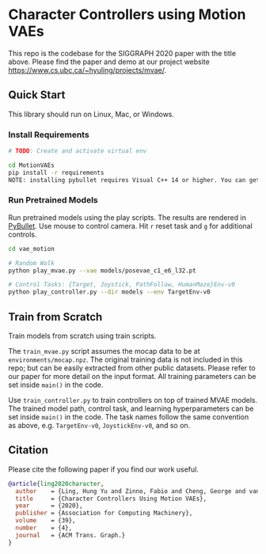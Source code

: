 # Character Controllers using Motion VAEs

This repo is the codebase for the SIGGRAPH 2020 paper with the title above. 
Please find the paper and demo at our project website https://www.cs.ubc.ca/~hyuling/projects/mvae/.

## Quick Start

This library should run on Linux, Mac, or Windows.

### Install Requirements

```bash
# TODO: Create and activate virtual env

cd MotionVAEs
pip install -r requirements
NOTE: installing pybullet requires Visual C++ 14 or higher. You can get it from here: https://visualstudio.microsoft.com/visual-cpp-build-tools/
```

### Run Pretrained Models

Run pretrained models using the play scripts.
The results are rendered in [PyBullet](https://github.com/bulletphysics/bullet3).
Use mouse to control camera.
Hit `r` reset task and `g` for additional controls.

```bash
cd vae_motion

# Random Walk
python play_mvae.py --vae models/posevae_c1_e6_l32.pt

# Control Tasks: {Target, Joystick, PathFollow, HumanMaze}Env-v0
python play_controller.py --dir models --env TargetEnv-v0
```

## Train from Scratch
Train models from scratch using train scripts.

The `train_mvae.py` script assumes the mocap data to be at `environments/mocap.npz`.
The original training data is not included in this repo; but can be easily extracted from other public datasets.
Please refer to our paper for more detail on the input format.
All training parameters can be set inside `main()` in the code.

Use `train_controller.py` to train controllers on top of trained MVAE models.
The trained model path, control task, and learning hyperparameters can be set inside `main()` in the code.
The task names follow the same convention as above, e.g. `TargetEnv-v0`, `JoystickEnv-v0`, and so on.


## Citation

Please cite the following paper if you find our work useful.

```bibtex
@article{ling2020character,
  author    = {Ling, Hung Yu and Zinno, Fabio and Cheng, George and van de Panne, Michiel},
  title     = {Character Controllers Using Motion VAEs},
  year      = {2020},
  publisher = {Association for Computing Machinery},
  volume    = {39},
  number    = {4},
  journal   = {ACM Trans. Graph.}
}
```
